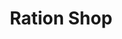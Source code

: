 ---
title: "Ration Shop"
url: /thondernadu/ration-shop-mananthavady-pakramthalam-road/
shop: Lebensmittel
---